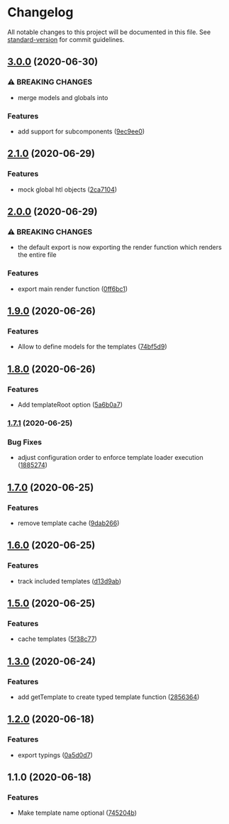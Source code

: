 # Changelog

All notable changes to this project will be documented in this file. See [standard-version](https://github.com/conventional-changelog/standard-version) for commit guidelines.

## [3.0.0](https://github.com/jantimon/htl-loader/compare/v2.1.0...v3.0.0) (2020-06-30)


### ⚠ BREAKING CHANGES

* merge models and globals into

### Features

* add support for subcomponents ([9ec9ee0](https://github.com/jantimon/htl-loader/commit/9ec9ee0de0ff4150ae64257b194178fd59fc0c69))

## [2.1.0](https://github.com/jantimon/htl-loader/compare/v2.0.0...v2.1.0) (2020-06-29)


### Features

* mock global htl objects ([2ca7104](https://github.com/jantimon/htl-loader/commit/2ca710490b8fd4d09fa927699d296227fffc4bd5))

## [2.0.0](https://github.com/jantimon/htl-loader/compare/v1.9.0...v2.0.0) (2020-06-29)


### ⚠ BREAKING CHANGES

* the default export is now exporting the render function which renders the entire file

### Features

* export main render function ([0ff6bc1](https://github.com/jantimon/htl-loader/commit/0ff6bc1dd8f4302227014233c563576eae8f3f57))

## [1.9.0](https://github.com/jantimon/htl-loader/compare/v1.8.0...v1.9.0) (2020-06-26)


### Features

* Allow to define models for the templates ([74bf5d9](https://github.com/jantimon/htl-loader/commit/74bf5d9ecf34746ee031ecd03f9fa0f97be863f5))

## [1.8.0](https://github.com/jantimon/htl-loader/compare/v1.7.1...v1.8.0) (2020-06-26)


### Features

* Add templateRoot option ([5a6b0a7](https://github.com/jantimon/htl-loader/commit/5a6b0a7526ecdf117719ee0f6accaf4dd361df65))

### [1.7.1](https://github.com/jantimon/htl-loader/compare/v1.7.0...v1.7.1) (2020-06-25)


### Bug Fixes

* adjust configuration order to enforce template loader execution ([1885274](https://github.com/jantimon/htl-loader/commit/18852748a5549fc5bb4605782444614a5d8800d1))

## [1.7.0](https://github.com/jantimon/htl-loader/compare/v1.6.0...v1.7.0) (2020-06-25)


### Features

* remove template cache ([9dab266](https://github.com/jantimon/htl-loader/commit/9dab2664603febf40a96b90aae5a18cf717fc034))

## [1.6.0](https://github.com/jantimon/htl-loader/compare/v1.5.0...v1.6.0) (2020-06-25)


### Features

* track included templates ([d13d9ab](https://github.com/jantimon/htl-loader/commit/d13d9ab56d0ab75488884da3b237d705950c2ade))

## [1.5.0](https://github.com/jantimon/htl-loader/compare/v1.3.0...v1.5.0) (2020-06-25)


### Features

* cache templates ([5f38c77](https://github.com/jantimon/htl-loader/commit/5f38c772403884bc3d5fd313761e3814d4398a8f))

## [1.3.0](https://github.com/jantimon/htl-loader/compare/v1.2.0...v1.3.0) (2020-06-24)


### Features

* add getTemplate to create typed template function ([2856364](https://github.com/jantimon/htl-loader/commit/285636447f2cd7e7d05af24a5919d44fa849091f))

## [1.2.0](https://github.com/jantimon/htl-loader/compare/v1.1.0...v1.2.0) (2020-06-18)


### Features

* export typings ([0a5d0d7](https://github.com/jantimon/htl-loader/commit/0a5d0d79529ef27685f14c7d62c6f85a5c438e9a))

## 1.1.0 (2020-06-18)


### Features

* Make template name optional ([745204b](https://github.com/jantimon/htl-loader/commit/745204b13c176dc8fc38367aa29deec168b88a86))
